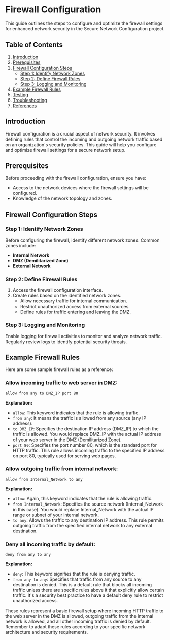 # Firewall Configuration

This guide outlines the steps to configure and optimize the firewall settings for enhanced network security in the Secure Network Configuration project.

## Table of Contents
1. [Introduction](#introduction)
2. [Prerequisites](#prerequisites)
3. [Firewall Configuration Steps](#firewall-configuration-steps)
   - [Step 1: Identify Network Zones](#step-1-identify-network-zones)
   - [Step 2: Define Firewall Rules](#step-2-define-firewall-rules)
   - [Step 3: Logging and Monitoring](#step-3-logging-and-monitoring)
4. [Example Firewall Rules](#example-firewall-rules)
5. [Testing](#testing)
6. [Troubleshooting](#troubleshooting)
7. [References](#references)

## Introduction

Firewall configuration is a crucial aspect of network security. It involves defining rules that control the incoming and outgoing network traffic based on an organization's security policies. This guide will help you configure and optimize firewall settings for a secure network setup.

## Prerequisites

Before proceeding with the firewall configuration, ensure you have:

- Access to the network devices where the firewall settings will be configured.
- Knowledge of the network topology and zones.

## Firewall Configuration Steps

### Step 1: Identify Network Zones

Before configuring the firewall, identify different network zones. Common zones include:

- **Internal Network**
- **DMZ (Demilitarized Zone)**
- **External Network**

### Step 2: Define Firewall Rules

1. Access the firewall configuration interface.
2. Create rules based on the identified network zones.
   - Allow necessary traffic for internal communication.
   - Restrict unauthorized access from external sources.
   - Define rules for traffic entering and leaving the DMZ.

### Step 3: Logging and Monitoring

Enable logging for firewall activities to monitor and analyze network traffic. Regularly review logs to identify potential security threats.

## Example Firewall Rules

Here are some sample firewall rules as a reference:

### Allow incoming traffic to web server in DMZ:

```plaintext
allow from any to DMZ_IP port 80
```

**Explanation:**
- `allow`: This keyword indicates that the rule is allowing traffic.
- `from any`: It means the traffic is allowed from any source (any IP address).
- `to DMZ_IP`: Specifies the destination IP address (DMZ_IP) to which the traffic is allowed. You would replace DMZ_IP with the actual IP address of your web server in the DMZ (Demilitarized Zone).
- `port 80`: Specifies the port number 80, which is the standard port for HTTP traffic. This rule allows incoming traffic to the specified IP address on port 80, typically used for serving web pages.

### Allow outgoing traffic from internal network:

```plaintext
allow from Internal_Network to any
```

**Explanation:**
- `allow`: Again, this keyword indicates that the rule is allowing traffic.
- `from Internal_Network`: Specifies the source network (Internal_Network in this case). You would replace Internal_Network with the actual IP range or subnet of your internal network.
- `to any`: Allows the traffic to any destination IP address. This rule permits outgoing traffic from the specified internal network to any external destination.

### Deny all incoming traffic by default:

```plaintext
deny from any to any
```

**Explanation:**
- `deny`: This keyword signifies that the rule is denying traffic.
- `from any to any`: Specifies that traffic from any source to any destination is denied. This is a default rule that blocks all incoming traffic unless there are specific rules above it that explicitly allow certain traffic. It's a security best practice to have a default deny rule to restrict unauthorized access.

These rules represent a basic firewall setup where incoming HTTP traffic to the web server in the DMZ is allowed, outgoing traffic from the internal network is allowed, and all other incoming traffic is denied by default. Remember to adapt these rules according to your specific network architecture and security requirements.
```
